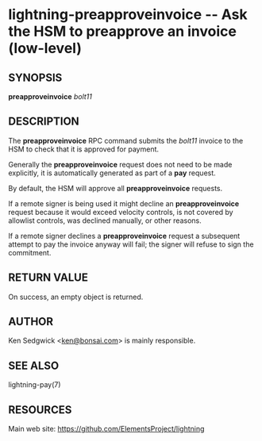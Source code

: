 lightning-preapproveinvoice -- Ask the HSM to preapprove an invoice (low-level)
==================================================================

SYNOPSIS
--------

**preapproveinvoice** *bolt11*

DESCRIPTION
-----------

The **preapproveinvoice** RPC command submits the *bolt11* invoice to
the HSM to check that it is approved for payment.

Generally the **preapproveinvoice** request does not need to be made
explicitly, it is automatically generated as part of a **pay** request.

By default, the HSM will approve all **preapproveinvoice** requests.

If a remote signer is being used it might decline an **preapproveinvoice**
request because it would exceed velocity controls, is not covered by
allowlist controls, was declined manually, or other reasons.

If a remote signer declines a **preapproveinvoice** request a subsequent
attempt to pay the invoice anyway will fail; the signer will refuse to sign
the commitment.

RETURN VALUE
------------

[comment]: # (GENERATE-FROM-SCHEMA-START)
On success, an empty object is returned.

[comment]: # (GENERATE-FROM-SCHEMA-END)

AUTHOR
------

Ken Sedgwick <<ken@bonsai.com>> is mainly responsible.

SEE ALSO
--------

lightning-pay(7)

RESOURCES
---------

Main web site: <https://github.com/ElementsProject/lightning>

[comment]: # ( SHA256STAMP:ec98523e094209b75eeeb620d8f2a64409dafe6ba21baf3a89ade514b285d202)
